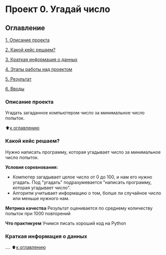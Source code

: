# Проект 0. Угадай число

## Оглавление

[1. Описание проекта](____________)

[2. Какой кейс решаем?](___________)

[3. Краткая информация о данных](__________________)

[4. Этапы работы над проектом](__________________-)

[5. Результат](___________________)

[6. Вводы](_______________)

### Описание проекта
Угадать загаданное компьютером число за минимальное число попыток.

:arrow_up:[к оглавлению]()

### Какой кейс решаем?
Нужно написать программу, которая угадывает число за минимальное число попыток.

**Условия соревнования:**
- Компютер загадывает целое число от 0 до 100, и нам его нужно угадать. Под "угадать" подразумевается "написать программу, которая угадывает число".
- Алгоритм учитывает информацию о том, болше ли случайное число или меньше нужного нам.

**Метрика качества**
Результат оценивается по среднему количеству попыток при 1000 повторений

**Что практикуем**
Учимся писать хороший код на Python

### Краткая информация о данных
....
:arrow_up:[к оглавлению]()
